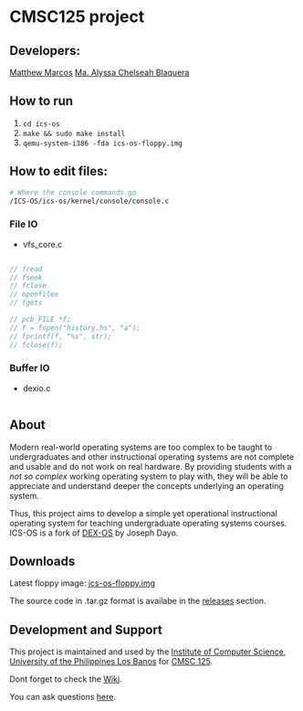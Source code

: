 # CMSC125 project

## Developers:
[Matthew Marcos](https://github.com/matthewmarcos94)
[Ma. Alyssa Chelseah Blaquera](https://github.com/alyssachelseah)

## How to run
1. ```cd ics-os```
1. ```make && sudo make install```
1. ```qemu-system-i386 -fda ics-os-floppy.img```


## How to edit files:
```bash
# Where the console commands go
/ICS-OS/ics-os/kernel/console/console.c
```

### File IO
- vfs_core.c

```C

// fread
// fseek
// fclose
// openfilex
// fgets

// pcb_FILE *f;
// f = fopen("history.hs", "a");
// fprintf(f, "%s", str);
// fclose(f);

```

### Buffer IO

- dexio.c

```C

```



## About

Modern real-world operating systems are too complex to be taught to undergraduates and other instructional operating systems are not complete and usable and do not work on real hardware. By providing students with a _not so complex_ working operating system to play with, they will be able to appreciate and understand deeper the concepts underlying an operating system.

Thus, this project aims to develop a simple yet operational instructional operating system for teaching undergraduate operating systems courses. ICS-OS is a fork of <a href='http://sourceforge.net/projects/dex-os'>DEX-OS</a> by Joseph Dayo.

## Downloads

Latest floppy image: <a href='https://github.com/srg-ics-uplb/ics-os/raw/master/ics-os/ics-os-floppy.img'>ics-os-floppy.img</a>

The source code in .tar.gz format is availabe in the <a href='https://github.com/srg-ics-uplb/ics-os/releases'>releases</a> section.

## Development and Support
This project is maintained and used by the <a href='http://ics.uplb.edu.ph'>Institute of Computer Science</a>, <a href='http://www.uplb.edu.ph'>University of the Philippines Los Banos</a> for <a href='http://ics.uplb.edu.ph/courses/ugrad/cmsc/125'>CMSC 125</a>.

Dont forget to check the <a href="http://github.com/srg-ics-uplb/ics-os/wiki">Wiki</a>.

You can ask questions <a href="https://groups.google.com/forum/#!forum/ics-os">here</a>.
